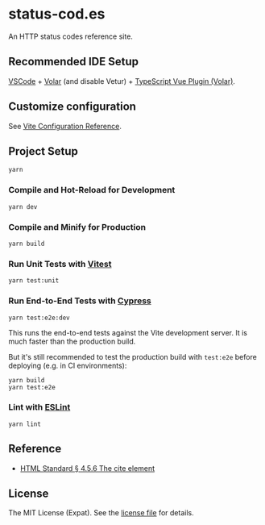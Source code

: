 status-cod.es
=============
An HTTP status codes reference site.

Recommended IDE Setup
---------------------
[VSCode](https://code.visualstudio.com/) + [Volar](https://marketplace.visualstudio.com/items?itemName=Vue.volar) (and disable Vetur) + [TypeScript Vue Plugin (Volar)](https://marketplace.visualstudio.com/items?itemName=Vue.vscode-typescript-vue-plugin).

Customize configuration
-----------------------
See [Vite Configuration Reference](https://vitejs.dev/config/).

Project Setup
-------------
```sh-session
yarn
```

### Compile and Hot-Reload for Development

```sh-session
yarn dev
```

### Compile and Minify for Production

```sh-session
yarn build
```

### Run Unit Tests with [Vitest](https://vitest.dev/)

```sh-session
yarn test:unit
```

### Run End-to-End Tests with [Cypress](https://www.cypress.io/)

```sh-session
yarn test:e2e:dev
```

This runs the end-to-end tests against the Vite development server.
It is much faster than the production build.

But it's still recommended to test the production build with `test:e2e` before deploying (e.g. in CI environments):

```sh-session
yarn build
yarn test:e2e
```

### Lint with [ESLint](https://eslint.org/)

```sh-session
yarn lint
```

Reference
---------
- [HTML Standard § 4.5.6 The cite element](https://html.spec.whatwg.org/#the-cite-element)

License
-------
The MIT License (Expat). See the [license file](LICENSE) for details.
